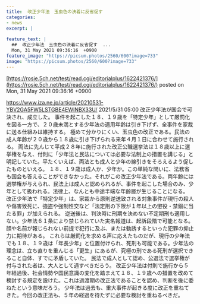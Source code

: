 ```yaml
---
title:  改正少年法　玉虫色の決着に反省促す  
categories:
- news
excerpt: |
  
feature_text: |
  ##  改正少年法　玉虫色の決着に反省促す  ...
  Mon, 31 May 2021 09:36:16  +0900
feature_image: "https://picsum.photos/2560/600?image=733"
image: "https://picsum.photos/2560/600?image=733"
---
```


[https://rosie.5ch.net/test/read.cgi/editorialplus/1622421376/](https://rosie.5ch.net/test/read.cgi/editorialplus/1622421376/)
posted on Mon, 31 May 2021 09:36:16  +0900

<!--more-->

https://www.iza.ne.jp/article/20210531-YBV2GA5FW5LSTGBE4EWINBX33U/ 2021/5/31 05:00 改正少年法が国会で可決され、成立した。 事件を起こした１８、１９歳を「特定少年」として厳罰化を図る一方で、２０歳未満とする少年法の適用年齢は引き下げず、全事件を家裁に送る仕組みは維持する。 極めて分かりにくい、玉虫色の改正である。民法の成人年齢が２０歳から１８歳に引き下げられる来年４月１日に合わせて施行される。 両法に先んじて平成２８年に施行された改正公職選挙法は１８歳以上に選挙権を与え、付則に「少年法と民法については必要な法制上の措置を講じる」と明記していた。平たくいえば、両法とも成人と少年の線引きをそろえるよう促したものといえる。 １８、１９歳は成人か、少年か。この単純な問いに、法務省も国会も答えることができなかった。それがこの改正少年法である。両年齢には選挙権が与えられ、民法上は成人と認められるが、事件を起こした場合のみ、少年として扱われる。法律上、なんとも中途半端な年齢層が生じることになる。 改正少年法で「特定少年」は、家裁から原則逆送致される対象事件が現行の殺人や傷害致死に、強盗や強制性交など「法定刑の下限が１年以上の懲役・禁錮に当たる罪」が加えられる。 逆送後は、判決時に刑期を決めない不定期刑も適用しない。少年法６１条により禁じられていた実名報道は、起訴段階で可能となる。顔や名前が報じられない前提で犯行に及ぶ、または勧誘するといった犯罪の抑止力に期待がある。 これらは厳罰化を求める声に応えたものだが、現行の少年法でも１８、１９歳は「年長少年」と位置付けられ、死刑も可能である。少年法の理念は、立ち直りを重んじる「更生」にあるが、究極の刑である死刑が選択できること自体、すでに矛盾していた。 民法で成人として認め、公選法で選挙権が付与された者は、大人として遇すべきだろう。 改正少年法は付則で施行から５年経過後、社会情勢や国民意識の変化を踏まえて１８、１９歳への措置を改めて検討する規定を設けた。これは過渡期の改正法であることを認め、判断を後に委ねたという意味だろう。 少年法は過去も、重大事件が起きる度に改正を重ねてきた。今回の改正法も、５年の経過を待たずに必要な検討を重ねるべきだ。
